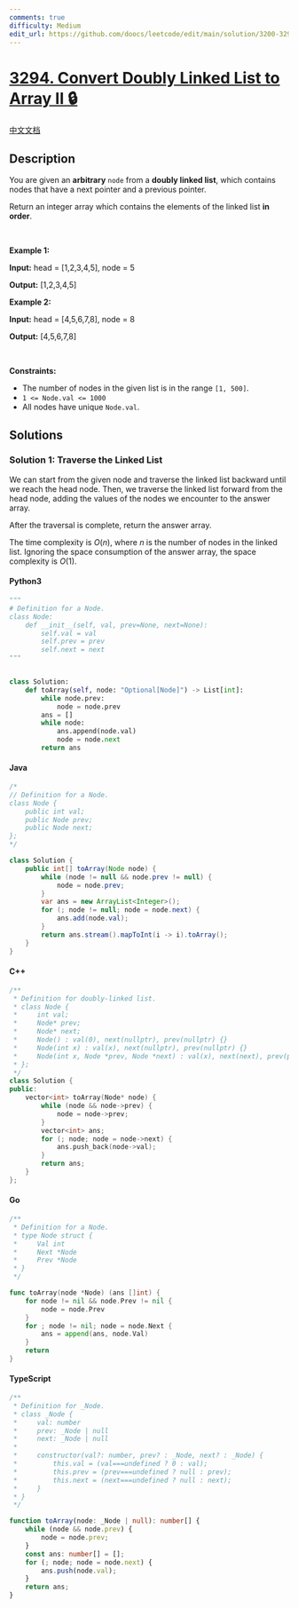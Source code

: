 ```yaml
---
comments: true
difficulty: Medium
edit_url: https://github.com/doocs/leetcode/edit/main/solution/3200-3299/3294.Convert%20Doubly%20Linked%20List%20to%20Array%20II/README_EN.md
---
```


<!-- problem:start -->

# [3294. Convert Doubly Linked List to Array II 🔒](https://leetcode.com/problems/convert-doubly-linked-list-to-array-ii)

[中文文档](/solution/3200-3299/3294.Convert%20Doubly%20Linked%20List%20to%20Array%20II/README.md)

## Description

<!-- description:start -->

<p>You are given an <strong>arbitrary</strong> <code>node</code> from a <strong>doubly linked list</strong>, which contains nodes that have a next pointer and a previous pointer.</p>

<p>Return an integer array which contains the elements of the linked list <strong>in order</strong>.</p>

<p>&nbsp;</p>
<p><strong class="example">Example 1:</strong></p>

<div class="example-block">
<p><strong>Input:</strong> <span class="example-io">head = [1,2,3,4,5], node = 5</span></p>

<p><strong>Output:</strong> <span class="example-io">[1,2,3,4,5]</span></p>
</div>

<p><strong class="example">Example 2:</strong></p>

<div class="example-block">
<p><strong>Input:</strong> <span class="example-io">head = [4,5,6,7,8], node = 8</span></p>

<p><strong>Output:</strong> <span class="example-io">[4,5,6,7,8]</span></p>
</div>

<p>&nbsp;</p>
<p><strong>Constraints:</strong></p>

<ul>
	<li>The number of nodes in the given list is in the range <code>[1, 500]</code>.</li>
	<li><code>1 &lt;= Node.val &lt;= 1000</code></li>
	<li>All nodes have unique <code>Node.val</code>.</li>
</ul>

<!-- description:end -->

## Solutions

<!-- solution:start -->

### Solution 1: Traverse the Linked List

We can start from the given node and traverse the linked list backward until we reach the head node. Then, we traverse the linked list forward from the head node, adding the values of the nodes we encounter to the answer array.

After the traversal is complete, return the answer array.

The time complexity is $O(n)$, where $n$ is the number of nodes in the linked list. Ignoring the space consumption of the answer array, the space complexity is $O(1)$.

<!-- tabs:start -->

#### Python3

```python
"""
# Definition for a Node.
class Node:
    def __init__(self, val, prev=None, next=None):
        self.val = val
        self.prev = prev
        self.next = next
"""


class Solution:
    def toArray(self, node: "Optional[Node]") -> List[int]:
        while node.prev:
            node = node.prev
        ans = []
        while node:
            ans.append(node.val)
            node = node.next
        return ans
```

#### Java

```java
/*
// Definition for a Node.
class Node {
    public int val;
    public Node prev;
    public Node next;
};
*/

class Solution {
    public int[] toArray(Node node) {
        while (node != null && node.prev != null) {
            node = node.prev;
        }
        var ans = new ArrayList<Integer>();
        for (; node != null; node = node.next) {
            ans.add(node.val);
        }
        return ans.stream().mapToInt(i -> i).toArray();
    }
}
```

#### C++

```cpp
/**
 * Definition for doubly-linked list.
 * class Node {
 *     int val;
 *     Node* prev;
 *     Node* next;
 *     Node() : val(0), next(nullptr), prev(nullptr) {}
 *     Node(int x) : val(x), next(nullptr), prev(nullptr) {}
 *     Node(int x, Node *prev, Node *next) : val(x), next(next), prev(prev) {}
 * };
 */
class Solution {
public:
    vector<int> toArray(Node* node) {
        while (node && node->prev) {
            node = node->prev;
        }
        vector<int> ans;
        for (; node; node = node->next) {
            ans.push_back(node->val);
        }
        return ans;
    }
};
```

#### Go

```go
/**
 * Definition for a Node.
 * type Node struct {
 *     Val int
 *     Next *Node
 *     Prev *Node
 * }
 */

func toArray(node *Node) (ans []int) {
	for node != nil && node.Prev != nil {
		node = node.Prev
	}
	for ; node != nil; node = node.Next {
		ans = append(ans, node.Val)
	}
	return
}
```

#### TypeScript

```ts
/**
 * Definition for _Node.
 * class _Node {
 *     val: number
 *     prev: _Node | null
 *     next: _Node | null
 *
 *     constructor(val?: number, prev? : _Node, next? : _Node) {
 *         this.val = (val===undefined ? 0 : val);
 *         this.prev = (prev===undefined ? null : prev);
 *         this.next = (next===undefined ? null : next);
 *     }
 * }
 */

function toArray(node: _Node | null): number[] {
    while (node && node.prev) {
        node = node.prev;
    }
    const ans: number[] = [];
    for (; node; node = node.next) {
        ans.push(node.val);
    }
    return ans;
}
```

<!-- tabs:end -->

<!-- solution:end -->

<!-- problem:end -->
